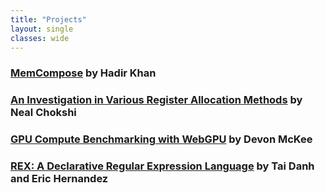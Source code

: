 ```yaml
---
title: "Projects"
layout: single
classes: wide
---
```


### [MemCompose](projects/memcompose/index.html) by Hadir Khan

### [An Investigation in Various Register Allocation Methods](projects/register_allocation/index.html) by Neal Chokshi

### [GPU Compute Benchmarking with WebGPU](projects/gpu-compute-benchmarking-with-webgpu/index.html) by Devon McKee

### [REX: A Declarative Regular Expression Language](projects/rex/index.html) by Tai Danh and Eric Hernandez
